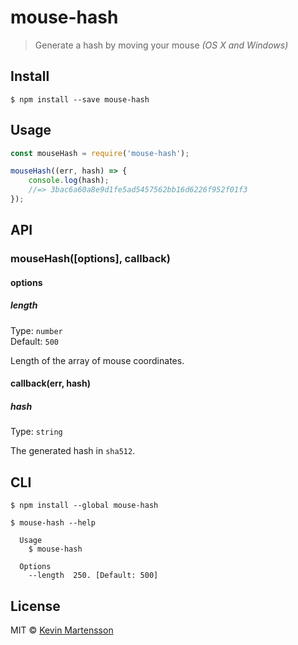# mouse-hash

> Generate a hash by moving your mouse *(OS X and Windows)*


## Install

```
$ npm install --save mouse-hash
```


## Usage

```js
const mouseHash = require('mouse-hash');

mouseHash((err, hash) => {
	console.log(hash);
	//=> 3bac6a60a8e9d1fe5ad5457562bb16d6226f952f01f3
});
```


## API

### mouseHash([options], callback)

#### options

##### length

Type: `number`<br>
Default: `500`

Length of the array of mouse coordinates.

#### callback(err, hash)

##### hash

Type: `string`

The generated hash in `sha512`.


## CLI

```
$ npm install --global mouse-hash
```

```
$ mouse-hash --help

  Usage
    $ mouse-hash

  Options
    --length  250. [Default: 500]
```


## License

MIT © [Kevin Martensson](http://github.com)
